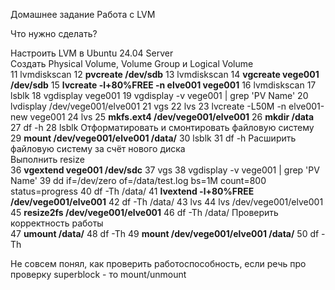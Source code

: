 Домашнее задание
Работа с LVM

Что нужно сделать?  

Настроить LVM в Ubuntu 24.04 Server  
Создать Physical Volume, Volume Group и Logical Volume  
   11  lvmdiskscan
   12  **pvcreate /dev/sdb**
   13  lvmdiskscan
   14  **vgcreate vege001 /dev/sdb**
   15  **lvcreate -l+80%FREE -n elve001 vege001**
   16  lvmdiskscan
   17  lsblk
   18  vgdisplay vege001
   19  vgdisplay -v vege001 | grep 'PV Name'
   20  lvdisplay /dev/vege001/elve001
   21  vgs
   22  lvs
   23  lvcreate -L50M -n elve001-new vege001
   24  lvs
   25  **mkfs.ext4 /dev/vege001/elve001**
   26  **mkdir /data**
   27  df -h
   28  lsblk
Отформатировать и смонтировать файловую систему  
   29  **mount /dev/vege001/elve001 /data/**
   30  lsblk
   31  df -h
Расширить файловую систему за счёт нового диска  
Выполнить resize  
   36  **vgextend vege001 /dev/sdc**
   37  vgs
   38  vgdisplay -v vege001 | grep 'PV Name'
   39  dd if=/dev/zero of=/data/test.log bs=1M count=800 status=progress
   40  df -Th /data/
   41  **lvextend -l+80%FREE /dev/vege001/elve001**
   42  df -Th /data/
   43  lvs
   44  lvs /dev/vege001/elve001
   45  **resize2fs /dev/vege001/elve001**
   46  df -Th /data/
Проверить корректность работы  
   47  **umount /data/**
   48  df -Th
   49  **mount /dev/vege001/elve001 /data/**
   50  df -Th

Не совсем понял, как проверить работоспособность, если речь про проверку superblock - то mount/unmount
